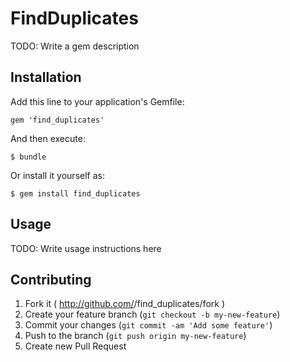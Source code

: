 # FindDuplicates

TODO: Write a gem description

## Installation

Add this line to your application's Gemfile:

    gem 'find_duplicates'

And then execute:

    $ bundle

Or install it yourself as:

    $ gem install find_duplicates

## Usage

TODO: Write usage instructions here

## Contributing

1. Fork it ( http://github.com/<my-github-username>/find_duplicates/fork )
2. Create your feature branch (`git checkout -b my-new-feature`)
3. Commit your changes (`git commit -am 'Add some feature'`)
4. Push to the branch (`git push origin my-new-feature`)
5. Create new Pull Request
